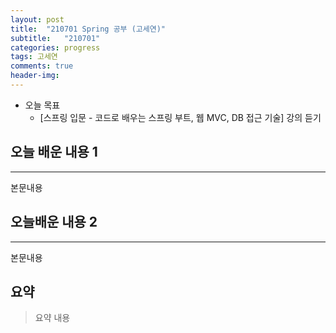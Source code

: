 ```yaml
---
layout: post
title:  "210701 Spring 공부 (고세연)"
subtitle:   "210701"
categories: progress
tags: 고세연
comments: true
header-img: 
---
```


- 오늘 목표
	- [스프링 입문 - 코드로 배우는 스프링 부트, 웹 MVC, DB 접근 기술] 강의 듣기
  

## 오늘 배운 내용 1
---
본문내용



## 오늘배운 내용 2
---
본문내용

## 요약
> 요약 내용
